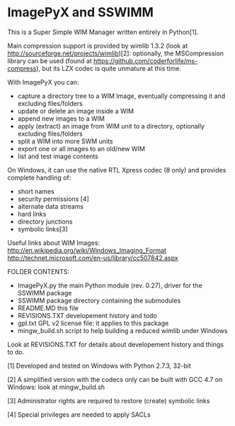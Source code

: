 ImagePyX and SSWIMM
===================

This is a Super Simple WIM Manager written entirely in Python[1].

Main compression support is provided by wimlib 1.3.2 (look at http://sourceforge.net/projects/wimlib)[2]:
optionally, the MSCompression library can be used (found at https://github.com/coderforlife/ms-compress), but
its LZX codec is quite unmature at this time.

With ImagePyX you can:
- capture a directory tree to a WIM Image, eventually compressing it and excluding files/folders
- update or delete an image inside a WIM
- append new images to a WIM
- apply (extract) an image from WIM unit to a directory, optionally excluding files/folders
- split a WIM into more SWM units
- export one or all images to an old/new WIM
- list and test image contents

On Windows, it can use the native RTL Xpress codec (8 only) and provides complete handling of:
 - short names
 - security permissions [4]
 - alternate data streams
 - hard links
 - directory junctions
 - symbolic links[3]


Useful links about WIM Images:
	http://en.wikipedia.org/wiki/Windows_Imaging_Format
	http://technet.microsoft.com/en-us/library/cc507842.aspx


FOLDER CONTENTS:
- ImagePyX.py		the main Python module (rev. 0.27), driver for the SSWIMM package
- SSWIMM		package directory containing the submodules
- README.MD		this file
- REVISIONS.TXT		developement history and todo
- gpl.txt		GPL v2 license file: it applies to this package
- mingw_build.sh        script to help building a reduced wimlib under Windows

Look at REVISIONS.TXT for details about developement history and things to do.



[1] Developed and tested on Windows with Python 2.7.3, 32-bit

[2] A simplified version with the codecs only can be built with GCC 4.7 on Windows: look at mingw_build.sh

[3] Administrator rights are required to restore (create) symbolic links

[4] Special privileges are needed to apply SACLs

